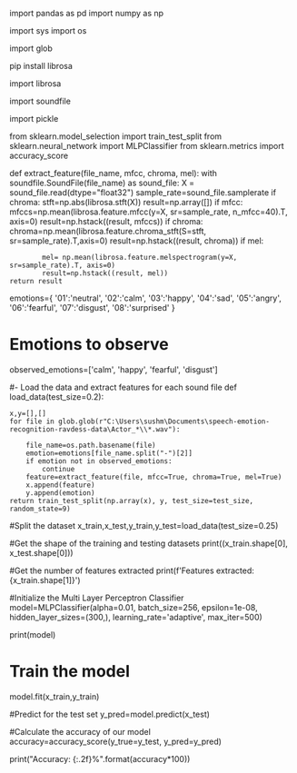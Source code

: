 import pandas as pd
import numpy as np

import sys
import os

import glob

pip install librosa

import librosa

import soundfile

import pickle

from sklearn.model_selection import train_test_split
from sklearn.neural_network import MLPClassifier
from sklearn.metrics import accuracy_score

def extract_feature(file_name, mfcc, chroma, mel):
    with soundfile.SoundFile(file_name) as sound_file:
        X = sound_file.read(dtype="float32")
        sample_rate=sound_file.samplerate
        if chroma:
            stft=np.abs(librosa.stft(X))
        result=np.array([])
        if mfcc:
            mfccs=np.mean(librosa.feature.mfcc(y=X, sr=sample_rate, n_mfcc=40).T, axis=0)
            result=np.hstack((result, mfccs))
        if chroma:
            chroma=np.mean(librosa.feature.chroma_stft(S=stft, sr=sample_rate).T,axis=0)
            result=np.hstack((result, chroma))
        if mel:
            
            mel= np.mean(librosa.feature.melspectrogram(y=X, sr=sample_rate).T, axis=0)
            result=np.hstack((result, mel))
    return result        

emotions={
  '01':'neutral',
  '02':'calm',
  '03':'happy',
  '04':'sad',
  '05':'angry',
  '06':'fearful',
  '07':'disgust',
  '08':'surprised'
}
# Emotions to observe
observed_emotions=['calm', 'happy', 'fearful', 'disgust']


#- Load the data and extract features for each sound file
def load_data(test_size=0.2):
    
    x,y=[],[]
    for file in glob.glob(r"C:\Users\sushm\Documents\speech-emotion-recognition-ravdess-data\Actor_*\\*.wav"):
        
        file_name=os.path.basename(file)
        emotion=emotions[file_name.split("-")[2]]
        if emotion not in observed_emotions:
            continue
        feature=extract_feature(file, mfcc=True, chroma=True, mel=True)
        x.append(feature)
        y.append(emotion)
    return train_test_split(np.array(x), y, test_size=test_size, random_state=9)

#Split the dataset
x_train,x_test,y_train,y_test=load_data(test_size=0.25)

#Get the shape of the training and testing datasets
print((x_train.shape[0], x_test.shape[0]))


#Get the number of features extracted 
print(f'Features extracted: {x_train.shape[1]}')

 #Initialize the Multi Layer Perceptron Classifier
model=MLPClassifier(alpha=0.01, batch_size=256, epsilon=1e-08, hidden_layer_sizes=(300,), learning_rate='adaptive', max_iter=500)

print(model)



# Train the model
model.fit(x_train,y_train)

#Predict for the test set
y_pred=model.predict(x_test)

#Calculate the accuracy of our model
accuracy=accuracy_score(y_true=y_test, y_pred=y_pred)


print("Accuracy: {:.2f}%".format(accuracy*100))



